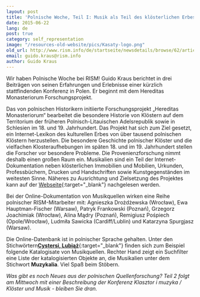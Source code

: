```yaml
---
layout: post
title: 'Polnische Woche, Teil I: Musik als Teil des klösterlichen Erbes in Polen'
date: 2015-06-22
lang: de
post: true
category: self_representation
image: "/resources-old-website/pics/Kasaty-logo.png"
old_url: http://www.rism.info/de/startseite/newsdetails/browse/62/article/64/polish-week-part-i-music-as-part-of-monastic-heritage-in-poland.html
email: guido.kraus@rism.info
author: Guido Kraus
---
```


Wir haben Polnische Woche bei RISM! Guido Kraus berichtet in drei Beiträgen von seinen Erfahrungen und Erlebnisse einer kürzlich stattfindenden Konferenz in Polen. Er beginnt mit dem Hereditas Monasteriorum Forschungsprojekt.


Das von polnischen Historikern initiierte Forschungsprojekt „Hereditas Monasteriorum“ bearbeitet die besondere Historie von Klöstern auf dem Territorium der früheren Polnisch-Litauischen Adelsrepublik sowie in Schlesien im 18. und 19. Jahrhundert. Das Projekt hat sich zum Ziel gesetzt, ein Internet-Lexikon des kulturellen Erbes von über tausend polnischen Klöstern herzustellen. Die besondere Geschichte polnischer Klöster und die vielfachen Klosteraufhebungen im späten 18. und im 19. Jahrhundert stellen die Forscher vor besondere Probleme. Die Provenienzforschung nimmt deshalb einen großen Raum ein. Musikalien sind ein Teil der Internet-Dokumentation neben klösterlichen Immobilien und Mobilien, Urkunden, Professbüchern, Drucken und Handschriften sowie Kunstgegenständen im weitesten Sinne. Näheres zu Ausrichtung und Zielsetzung des Projektes kann auf der [Webseite](http://www.kasaty.pl/home-en/){:target="_blank"} nachgelesen werden.


Bei der Online-Dokumentation von Musikquellen wirken eine Reihe polnischer RISM-Mitarbeiter mit: Agnieszka Drożdżewska (Wrocław), Ewa Hauptman-Fischer (Warsaw), Patryk Frankowski (Poznań), Grzegorz Joachimiak (Wrocław), Alina Mądry (Poznań), Remigiusz Pośpiech (Opole/Wrocław), Ludmiła Sawicka (Cardiff/Lublin) und Katarzyna Spurgjasz (Warsaw).


Die Online-Datenbank ist in polnischer Sprache gehalten. Unter den Stichwörtern[**Cystersi, Lubiąż**](http://pw.kasaty.pl/klasztor/Monastery/489.html){:target="_blank"} finden sich zum Beispiel folgende Katalogisate von Musikquellen. Rechter Hand zeigt ein Suchfilter eine Liste der katalogisierten Objekte an, die Musikalien unter dem Stichwort **Muzykalia**. Viel Spaß beim Stöbern.

_Was gibt es noch Neues aus der polnischen Quellenforschung? Teil 2 folgt am Mittwoch mit einer Beschreibung der Konferenz Klasztor i muzyka / Klöster und Musik - bleiben Sie dran._

